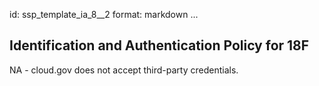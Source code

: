 id: ssp_template_ia_8__2
format: markdown
...
## Identification and Authentication Policy for 18F

NA - cloud.gov does not accept third-party credentials.
